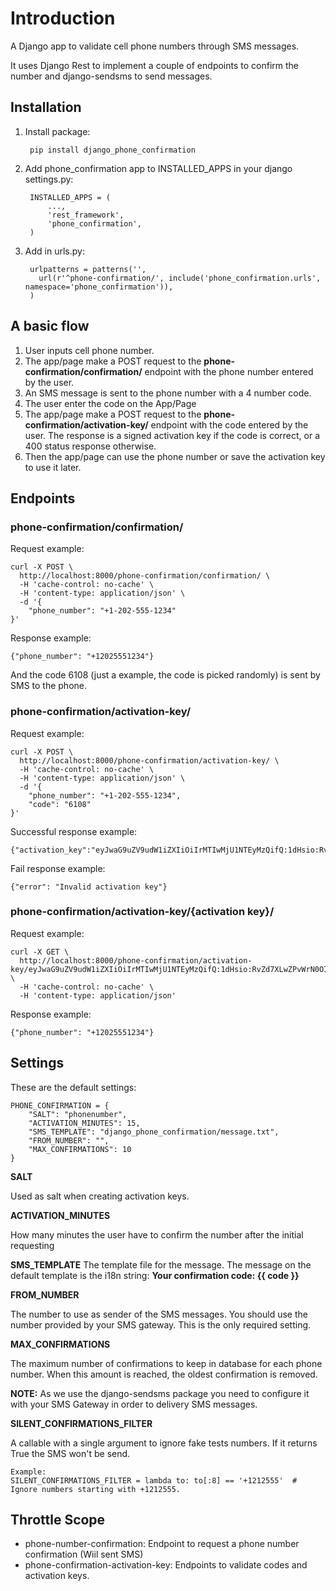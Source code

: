 # Introduction #


A Django app to validate cell phone numbers through SMS messages.

 It uses Django Rest to implement a couple of endpoints to confirm the number and django-sendsms to send messages.


## Installation ##


1. Install package:

        pip install django_phone_confirmation

2. Add phone_confirmation app to INSTALLED_APPS in your django settings.py:

        INSTALLED_APPS = (
            ...,
            'rest_framework',
            'phone_confirmation',
        )

3. Add in urls.py:

        urlpatterns = patterns('',
          url(r'^phone-confirmation/', include('phone_confirmation.urls', namespace='phone_confirmation')),
        )


## A basic flow ##

1. User inputs cell phone number.
1. The app/page make a POST request to the **phone-confirmation/confirmation/** endpoint with the phone number entered by the user.
1. An SMS message is sent to the phone number with a 4 number code.
1. The user enter the code on the App/Page
1. The app/page make a POST request to the **phone-confirmation/activation-key/** endpoint with the code entered by the user.
     The response is a signed activation key if the code is correct, or a 400 status response otherwise.
1. Then the app/page can use the phone number or save the activation key to use it later.


## Endpoints ##

### phone-confirmation/confirmation/ ###

Request example:

    curl -X POST \
      http://localhost:8000/phone-confirmation/confirmation/ \
      -H 'cache-control: no-cache' \
      -H 'content-type: application/json' \
      -d '{
    	"phone_number": "+1-202-555-1234"
    }'

Response example:

    {"phone_number": "+12025551234"}

And the code 6108 (just a example, the code is picked randomly) is sent by SMS to the phone.


### phone-confirmation/activation-key/ ###


Request example:

    curl -X POST \
      http://localhost:8000/phone-confirmation/activation-key/ \
      -H 'cache-control: no-cache' \
      -H 'content-type: application/json' \
      -d '{
    	"phone_number": "+1-202-555-1234",
    	"code": "6108"
    }'

Successful response example:

    {"activation_key":"eyJwaG9uZV9udW1iZXIiOiIrMTIwMjU1NTEyMzQifQ:1dHsio:RvZd7XLwZPvWrN0OI4jA2R5PT8Q"}

Fail response example:

    {"error": "Invalid activation key"}


### phone-confirmation/activation-key/{activation key}/ ###

Request example:


    curl -X GET \
      http://localhost:8000/phone-confirmation/activation-key/eyJwaG9uZV9udW1iZXIiOiIrMTIwMjU1NTEyMzQifQ:1dHsio:RvZd7XLwZPvWrN0OI4jA2R5PT8Q/ \
      -H 'cache-control: no-cache' \
      -H 'content-type: application/json'


Response example:

    {"phone_number": "+12025551234"}



## Settings ##

  These are the default settings:

    PHONE_CONFIRMATION = {
        "SALT": "phonenumber",
        "ACTIVATION_MINUTES": 15,
        "SMS_TEMPLATE": "django_phone_confirmation/message.txt",
        "FROM_NUMBER": "",
        "MAX_CONFIRMATIONS": 10
    }


**SALT**

  Used as salt when creating activation keys.

**ACTIVATION_MINUTES**

  How many minutes the user have to confirm the number after the initial requesting

**SMS_TEMPLATE**
  The template file for the message. The message on the default template is the i18n string: **Your confirmation code: {{ code }}**

**FROM_NUMBER**

  The number to use as sender of the SMS messages. You should use the number provided by your SMS gateway. This is the only required setting.

**MAX_CONFIRMATIONS**

  The maximum number of confirmations to keep in database for each phone number. When this amount is reached, the oldest confirmation is removed.


   **NOTE:** As we use the django-sendsms package you need to configure it with your SMS Gateway in order to delivery SMS messages.

**SILENT_CONFIRMATIONS_FILTER**

  A callable with a single argument to ignore fake tests numbers. If it returns True the SMS won't be send.

    Example:
    SILENT_CONFIRMATIONS_FILTER = lambda to: to[:8] == '+1212555'  # Ignore numbers starting with +1212555.


## Throttle Scope ##

  - phone-number-confirmation: Endpoint to request a phone number confirmation (Wiil sent SMS)
  - phone-confirmation-activation-key: Endpoints to validate codes and activation keys.
